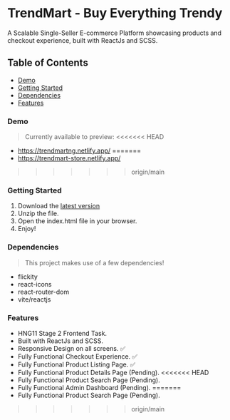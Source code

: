 # TrendMart - Buy Everything Trendy
A Scalable Single-Seller E-commerce Platform showcasing products and checkout experience, built with ReactJs and SCSS.



## Table of Contents
- [Demo](#demo)
- [Getting Started](#getting-started)
- [Dependencies](#dependencies)
- [Features](#features)


### Demo
> Currently available to preview: 
<<<<<<< HEAD
- https://trendmartng.netlify.app/
=======
- https://trendmart-store.netlify.app/
>>>>>>> origin/main
 

### Getting Started
1. Download the [latest version](https://github.com/deraolisah/trendmart.git)
2. Unzip the file.
3. Open the index.html file in your browser.
4. Enjoy!


### Dependencies
> This project makes use of a few dependencies!
- flickity
- react-icons
- react-router-dom
- vite/reactjs


### Features
* HNG11 Stage 2 Frontend Task.
* Built with ReactJs and SCSS.
* Responsive Design on all screens. ✅
* Fully Functional Checkout Experience. ✅
* Fully Functional Product Listing Page. ✅
* Fully Functional Product Details Page (Pending).
<<<<<<< HEAD
* Fully Functional Product Search Page (Pending).
* Fully Functional Admin Dashboard (Pending).
=======
* Fully Functional Product Search Page (Pending).
>>>>>>> origin/main

